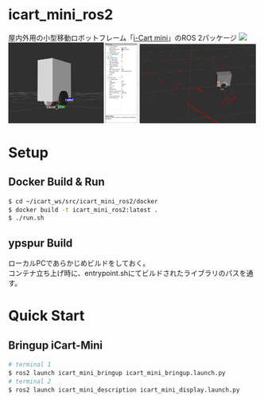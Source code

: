 # icart_mini_ros2
屋内外用の小型移動ロボットフレーム「[i-Cart mini](https://t-frog.com/products/icart_mini/)」のROS 2パッケージ
<img src=docs/imgs/icart_mini.png width=50%>  
<img src=docs/imgs/icart_urdf.png width=38%> <img src=docs/imgs/icart_rviz.png width=60%>

# Setup
## Docker Build & Run
```bash
$ cd ~/icart_ws/src/icart_mini_ros2/docker
$ docker build -t icart_mini_ros2:latest .
$ ./run.sh 
```

## ypspur Build
ローカルPCであらかじめビルドをしておく。  
コンテナ立ち上げ時に、entrypoint.shにてビルドされたライブラリのパスを通す。  

# Quick Start
## Bringup iCart-Mini
```bash
# terminal 1
$ ros2 launch icart_mini_bringup icart_mini_bringup.launch.py 
# terminal 2
$ ros2 launch icart_mini_description icart_mini_display.launch.py
```
